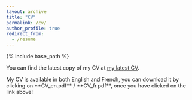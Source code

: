 ```yaml
---
layout: archive
title: "CV"
permalink: /cv/
author_profile: true
redirect_from:
  - /resume
---
```


{% include base_path %}

You can find the latest copy of my CV at [my latest CV](https://github.com/MaximeBaudette/MaximeBaudette.github.io/releases/latest).

<script type="text/javascript">
    $(document).ready(function () {
        GetLatestReleaseInfo();
    });

    function GetLatestReleaseInfo() {
        $.getJSON("https://api.github.com/repos/MaximeBaudette/MaximeBaudette.github.io/releases/latest").done(function (release) {
            var asset = release.assets[0];
            var oneHour = 60 * 60 * 1000;
            var oneDay = 24 * oneHour;
            var dateDiff = new Date() - new Date(asset.updated_at);
            var timeAgo;
            if (dateDiff < oneDay)
            {
                timeAgo = (dateDiff / oneHour).toFixed(1) + " hours ago";
            }
            else
            {
                timeAgo = (dateDiff / oneDay).toFixed(1) + " days ago";
            }
            var releaseInfo = "My CV was updated " + timeAgo + " .";
            $(".cv-download").attr("href", asset.browser_download_url);
            $(".release-info").text(releaseInfo);
            $(".release-info").fadeIn("slow");
        });
    }
</script>

<p class="message">
  My CV is available in both English and French, you can download it by clicking on **CV_en.pdf** / **CV_fr.pdf**, once you have clicked on the link above!
</p>
